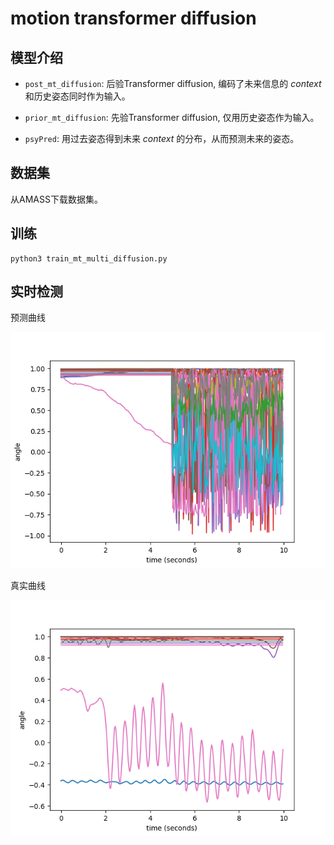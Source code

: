 # motion transformer diffusion

## 模型介绍

* `post_mt_diffusion`: 后验Transformer diffusion, 编码了未来信息的 _context_ 和历史姿态同时作为输入。

* `prior_mt_diffusion`: 先验Transformer diffusion, 仅用历史姿态作为输入。

* `psyPred`: 用过去姿态得到未来 _context_ 的分布，从而预测未来的姿态。

## 数据集

从AMASS下载数据集。

## 训练

```
python3 train_mt_multi_diffusion.py
```

## 实时检测

预测曲线

![](./curve.png)

真实曲线

![](./curve_real.png)